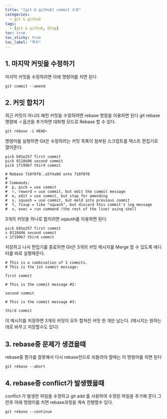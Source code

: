 ```yaml
---
title: "[git & github] commit 수정"
categories:
  - git & github
tags:
  - [git & github, blog]
toc: true
toc_sticky: true
toc_label: "목차"
---
```


## 1. 마지막 커밋을 수정하기
마지막 커밋을 수정하려면 아래 명령어를 치면 된다
~~~
git commit --amend
~~~

## 2. 커밋 합치기
최근 커밋이 아니라 예전 커밋을 수정하려면 rebase 명령을 이용하면 된다 git rebase 명령에 -i 옵션을 추가하면 대화형 모드로 Rebase 할 수 있다.
~~~
git rebase -i HEAD~
~~~
명령어를 실행하면 Git은 수정하려는 커밋 목록이 첨부된 스크립트를 텍스트 편집기로 열어준다.
~~~
pick b91e257 first commit
pick 0118d46 second commit
pick 1f199b7 third commit

# Rebase 710f0f8..a5f4a0d onto 710f0f8
#
# Commands:
#  p, pick = use commit
#  r, reword = use commit, but edit the commit message
#  e, edit = use commit, but stop for amending
#  s, squash = use commit, but meld into previous commit
#  f, fixup = like "squash", but discard this commit's log message
#  x, exec = run command (the rest of the line) using shell
~~~
3개의 커밋을 하나로 합치려면 sqaush를 이용하면 된다.
~~~
pick b91e257 first commit
s 0118d46 second commit
s 1f199b7 third commit
~~~
저장하고 나서 편집기를 종료하면 Git은 3개의 커밋 메시지를 Merge 할 수 있도록 에디터를 바로 실행해준다.
~~~
# This is a combination of 3 commits.
# This is the 1st commit message:

first commit

# This is the commit message #2:

second commit

# This is the commit message #3:

third commit
~~~
이 메시지를 저장하면 3개의 커밋이 모두 합쳐진 커밋 한 개만 남는다. (메시지는 원하는데로 바꾸고 저장할수도 있다)

## 3. rebase중 문제가 생겼을때
rebase중 뭔가를 잘못해서 다시 rebase전으로 되돌려야 할때는 이 명령어를 치면 된다
~~~
git rebase --abort
~~~

## 4. rebase중 conflict가 발생했을때
conflict 가 발생한 파일을 수정하고 git add 를 사용하여 수정된 파일을 추가해 준다 그런후 아래 명령어를 치면 rebase과정을 계속 진행할수 있다.
~~~
git rebase --continue
~~~

